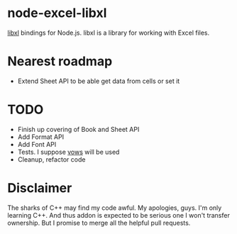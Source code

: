 node-excel-libxl
================

[libxl](http://www.libxl.com/) bindings for Node.js. libxl is a library for working with Excel files.

Nearest roadmap
===============

* Extend Sheet API to be able get data from cells or set it

TODO
====

* Finish up covering of Book and Sheet API
* Add Format API
* Add Font API
* Tests. I suppose [vows](http://vowsjs.org) will be used
* Cleanup, refactor code

Disclaimer
==========

The sharks of C++ may find my code awful. My apologies, guys. I'm only learning C++. And thus addon is expected to be serious one I won't transfer ownership. But I promise to merge all the helpful pull requests.
